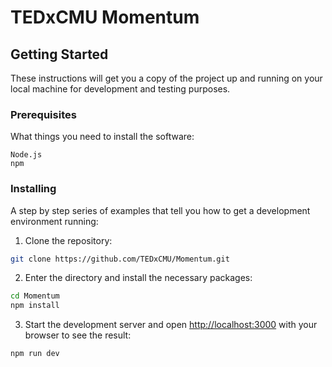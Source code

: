 # TEDxCMU Momentum

## Getting Started

These instructions will get you a copy of the project up and running on your local machine for development and testing purposes.

### Prerequisites

What things you need to install the software:

```
Node.js
npm
```

### Installing

A step by step series of examples that tell you how to get a development environment running:

1. Clone the repository:

```bash
git clone https://github.com/TEDxCMU/Momentum.git
```

2. Enter the directory and install the necessary packages:

```bash
cd Momentum
npm install
```

3. Start the development server and open [http://localhost:3000](http://localhost:3000) with your browser to see the result:

```bash
npm run dev
```
